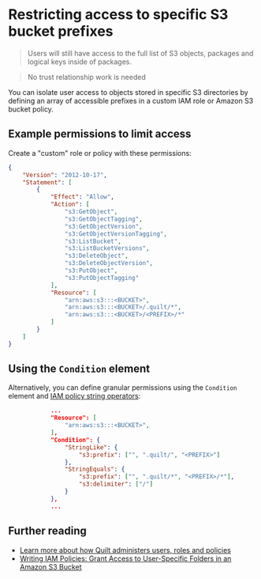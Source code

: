 <!-- markdownlint-disable -->
# Restricting access to specific S3 bucket prefixes

> Users will still have access to the full list of S3 objects,
packages and logical keys inside of packages.

> No trust relationship work is needed

You can isolate user access to objects stored in specific S3 directories by
defining an array of accessible prefixes in a custom IAM role or Amazon S3
bucket policy.

## Example permissions to limit access

Create a "custom" role or policy with these permissions:

```json
{
    "Version": "2012-10-17",
    "Statement": [
        {
            "Effect": "Allow",
            "Action": [
                "s3:GetObject",
                "s3:GetObjectTagging",
                "s3:GetObjectVersion",
                "s3:GetObjectVersionTagging",
                "s3:ListBucket",
                "s3:ListBucketVersions",
                "s3:DeleteObject",
                "s3:DeleteObjectVersion",
                "s3:PutObject",
                "s3:PutObjectTagging"
            ],
            "Resource": [
                "arn:aws:s3:::<BUCKET>",
                "arn:aws:s3:::<BUCKET>/.quilt/*",
                "arn:aws:s3:::<BUCKET>/<PREFIX>/*"
            ]
        }
    ]
}
```

## Using the `Condition` element

Alternatively, you can define granular permissions using the
`Condition` element and [IAM policy
string operators](https://docs.aws.amazon.com/IAM/latest/UserGuide/reference_policies_variables.html):

```json
            ...
            "Resource": [
                "arn:aws:s3:::<BUCKET>",
            ],
            "Condition": {
                "StringLike": {
                    "s3:prefix": ["", ".quilt/", "<PREFIX>"]
                },
                "StringEquals": {
                    "s3:prefix": ["", ".quilt/*", "<PREFIX>/*"],
                    "s3:delimiter": ["/"]
                }
            },
            ...
```

## Further reading

- [Learn more about how Quilt administers users, roles and
policies](../catalog/Admin.md#users-and-roles)
- [Writing IAM Policies: Grant Access to User-Specific Folders in
an Amazon S3
Bucket](https://aws.amazon.com/blogs/security/writing-iam-policies-grant-access-to-user-specific-folders-in-an-amazon-s3-bucket/)
